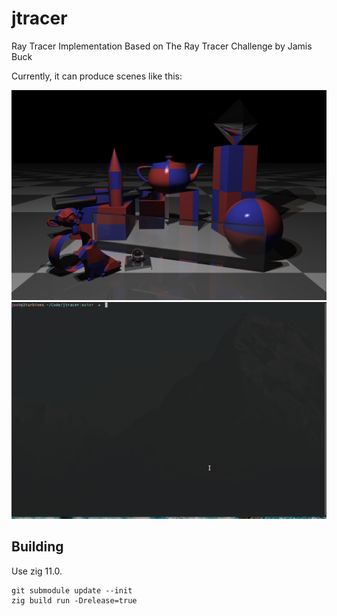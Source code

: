 # jtracer

Ray Tracer Implementation Based on The Ray Tracer Challenge by Jamis Buck

Currently, it can produce scenes like this:

![](./img/out.png)
![](./img/render.gif)

## Building

Use zig 11.0.

```
git submodule update --init
zig build run -Drelease=true
```
